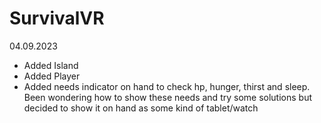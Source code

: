 # SurvivalVR

04.09.2023
- Added Island
- Added Player
- Added needs indicator on hand to check hp, hunger, thirst and sleep. Been wondering how to show these needs and try some solutions but decided to show it on hand as some kind of tablet/watch
